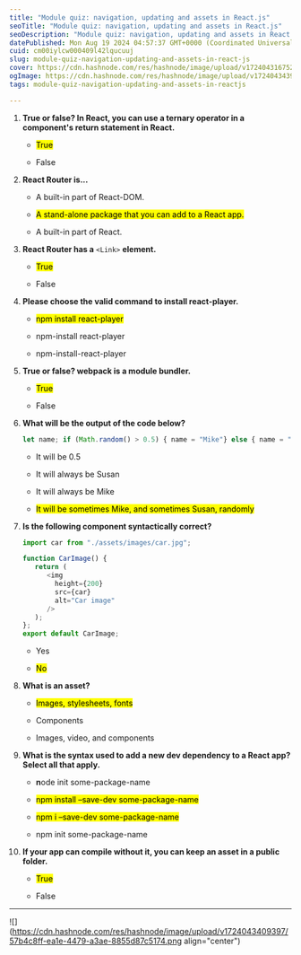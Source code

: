 ```yaml
---
title: "Module quiz: navigation, updating and assets in React.js"
seoTitle: "Module quiz: navigation, updating and assets in React.js"
seoDescription: "Module quiz: navigation, updating and assets in React.js"
datePublished: Mon Aug 19 2024 04:57:37 GMT+0000 (Coordinated Universal Time)
cuid: cm00iylcw000409l42lqucuuj
slug: module-quiz-navigation-updating-and-assets-in-react-js
cover: https://cdn.hashnode.com/res/hashnode/image/upload/v1724043167523/a96268f9-14a7-4621-be35-89e6d643659b.png
ogImage: https://cdn.hashnode.com/res/hashnode/image/upload/v1724043439497/b56b435d-b5b6-4fe8-9eb0-9047be39249f.png
tags: module-quiz-navigation-updating-and-assets-in-reactjs

---
```


1. **True or false? In React, you can use a ternary operator in a component's return statement in React.**
    
    * <mark>True</mark>
        
    * False
        
2. **React Router is...**
    
    * A built-in part of React-DOM.
        
    * <mark>A stand-alone package that you can add to a React app.</mark>
        
    * A built-in part of React.
        
3. **React Router has a** `<Link>` **element.**
    
    * <mark>True</mark>
        
    * False
        
4. **Please choose the valid command to install react-player.**
    
    * <mark>npm&nbsp;install&nbsp;react-player</mark>
        
    * npm-install react-player
        
    * npm-install-react-player
        
5. **True or false? webpack is a module bundler.**
    
    * <mark>True</mark>
        
    * False
        
6. **What will be the output of the code below?**
    
    ```javascript
    let name; if (Math.random() > 0.5) { name = "Mike"} else { name = "Susan"}
    ```
    
    * It will be 0.5
        
    * It will always be Susan
        
    * It will always be Mike
        
    * <mark>It will be sometimes Mike, and sometimes Susan, randomly</mark>
        
7. **Is the following component syntactically correct?**
    
    ```javascript
    import car from "./assets/images/car.jpg";
    
    function CarImage() {
       return ( 
          <img 
            height={200}
            src={car}
            alt="Car image" 
          />
       );
    };
    export default CarImage;
    ```
    
    * Yes
        
    * <mark>No</mark>
        
8. **What is an asset?**
    
    * <mark>Images, stylesheets, fonts</mark>
        
    * Components
        
    * Images, video, and components
        
9. **What is the syntax used to add a new dev dependency to a React app? Select all that apply.**
    
    * **n**ode init some-package-name
        
    * <mark>npm install –save-dev some-package-name</mark>
        
    * <mark>npm i –save-dev some-package-name</mark>
        
    * npm init some-package-name
        
10. **If your app can compile without it, you can keep an asset in a public folder.**
    
    * <mark>True</mark>
        
    * False
        

---

![](https://cdn.hashnode.com/res/hashnode/image/upload/v1724043409397/57b4c8ff-ea1e-4479-a3ae-8855d87c5174.png align="center")
